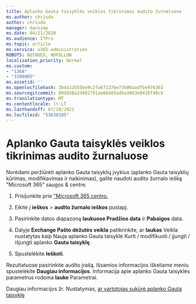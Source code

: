 ```yaml
---
title: Aplanko Gauta taisyklės veiklos tikrinimas audito žurnaluose
ms.author: chrisda
author: chrisda
manager: dansimp
ms.date: 04/21/2020
ms.audience: ITPro
ms.topic: article
ms.service: o365-administration
ROBOTS: NOINDEX, NOFOLLOW
localization_priority: Normal
ms.custom:
- "1368"
- "3100005"
ms.assetid: ''
ms.openlocfilehash: 3bda32b55be9c2fa671376e73b06aadfbe976363
ms.sourcegitcommit: 89d938a2d402791ae66dddadba3063e9418f48cb
ms.translationtype: MT
ms.contentlocale: lt-LT
ms.lasthandoff: 07/28/2021
ms.locfileid: "53630185"
---
```

# <a name="identify-inbox-rule-activity-in-audit-logs"></a>Aplanko Gauta taisyklės veiklos tikrinimas audito žurnaluose

Norėdami peržiūrėti aplanko Gauta taisyklių įvykius (aplanko Gauta taisyklių kūrimas, modifikavimas ir naikinimas), galite naudoti audito žurnalo iešką "Microsoft 365" saugos & centre.

1. Prisijunkite prie ["Microsoft 365 centro.](https://protection.office.com/)

2. Eikite į **ieškos**  >  **audito žurnalo ieškos** puslapį.

3. Pasirinkite datos diapazoną **laukuose Pradžios data** ir **Pabaigos** data.

4. Dalyje **Exchange Pašto dėžutės veikla** patikrinkite, ar **laukas** Veikla nustatytas kaip Nauja aplanko Gauta taisyklė Kurti / modifikuoti / įjungti / išjungti aplanko **Gauta taisyklę**.

5. Spustelėkite **Ieškoti**.

Rezultatuose pasirinkite audito įrašą. Išsamios informacijos iškeliame meniu spustelėkite **Daugiau informacijos**. Informacija apie aplanko Gauta taisyklės parametrus rodoma **lauke** Parametrai.

Daugiau informacijos žr. Nustatymas, [ar vartotojas sukūrė aplanko Gauta taisyklę](/office365/securitycompliance/auditing-troubleshooting-scenarios#determining-if-a-user-created-an-inbox-rule)

